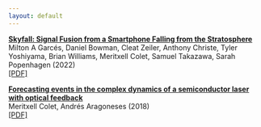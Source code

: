 ```yaml
---
layout: default
---
```


<p><a href="https://www.mdpi.com/2624-6120/3/2/14"><strong>Skyfall: Signal Fusion from a Smartphone Falling from the Stratosphere</strong></a>
<br>
Milton A Garcés, Daniel Bowman, Cleat Zeiler, Anthony Christe, Tyler Yoshiyama, Brian Williams, Meritxell Colet, 
Samuel Takazawa, Sarah Popenhagen (2022) <br>
<a href="Garces_et_al_2022.pdf">[PDF]</a>
</p>

<p><a href="https://www.nature.com/articles/s41598-018-29110-5"><strong>Forecasting events in the complex dynamics of a semiconductor laser with optical feedback</strong></a>
<br>
Meritxell Colet, Andrés Aragoneses (2018) <br>
<a href="Aragoneses_and_Colet_2018.pdf">[PDF]</a>
</p>
